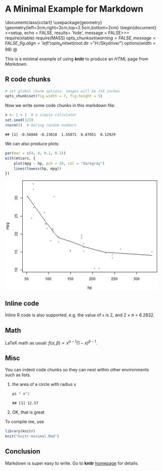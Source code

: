 # A Minimal Example for Markdown


\documentclass{cctart}
\usepackage{geometry}
\geometry{left=3cm,right=3cm,top=2.5cm,bottom=2cm}
\begin{document}
<<setup, echo = FALSE, results= 'hide', message = FALSE>>=
require(xtable)
require(MASS)
opts_chunk$set(warning=FALSE,message=FALSE,fig.align='left')
 opts_knit$set(root.dir ="H:/Skydrive/")
options(width = 98)
@

This is a minimal example of using **knitr** to produce an _HTML_ page from _Markdown_.

## R code chunks


```r
# set global chunk options: images will be 7x5 inches
opts_chunk$set(fig.width = 7, fig.height = 5)
```


Now we write some code chunks in this markdown file:


```r
x <- 1 + 1  # a simple calculator
set.seed(123)
rnorm(5)  # boring random numbers
```

```
## [1] -0.56048 -0.23018  1.55871  0.07051  0.12929
```


We can also produce plots:


```r
par(mar = c(4, 4, 0.1, 0.1))
with(mtcars, {
    plot(mpg ~ hp, pch = 20, col = "darkgray")
    lines(lowess(hp, mpg))
})
```

![plot of chunk graphics](figure/graphics.png) 


## Inline code

Inline R code is also supported, e.g. the value of `x` is 2, and 2 &times; &pi;
= 6.2832.

## Math

LaTeX math as usual: $f(\alpha, \beta) \propto x^{\alpha-1}(1-x)^{\beta-1}$.

## Misc

You can indent code chunks so they can nest within other environments such as lists.

1. the area of a circle with radius x
    
    ```r
    pi * x^2
    ```
    
    ```
    ## [1] 12.57
    ```

2. OK, that is great

To compile me, use


```r
library(knitr)
knit("knitr-minimal.Rmd")
```


## Conclusion

Markdown is super easy to write. Go to **knitr** [homepage](http://yihui.name/knitr) for details.
